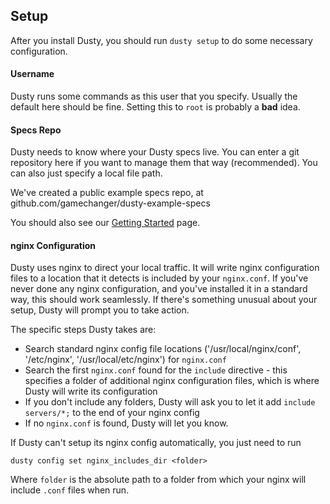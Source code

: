 ## Setup

After you install Dusty, you should run `dusty setup` to do some
necessary configuration.

#### Username

Dusty runs some commands as this user that you specify.  Usually the default
here should be fine. Setting this to `root` is probably a **bad** idea.

#### Specs Repo

Dusty needs to know where your Dusty specs live.  You can enter a git
repository here if you want to manage them that way (recommended).  You
can also just specify a local file path.

We've created a public example specs repo, at github.com/gamechanger/dusty-example-specs

You should also see our [Getting Started](http://dusty.readthedocs.org/en/latest/getting-started/) page.

#### nginx Configuration

Dusty uses nginx to direct your local traffic.  It will write nginx configuration
files to a location that it detects is included by your `nginx.conf`.  If you've
never done any nginx configuration, and you've installed it in a standard way,
this should work seamlessly.  If there's something unusual about your setup,
Dusty will prompt you to take action.

The specific steps Dusty takes are:

* Search standard nginx config file locations ('/usr/local/nginx/conf', '/etc/nginx', '/usr/local/etc/nginx') for `nginx.conf`
* Search the first `nginx.conf` found for the `include` directive - this specifies a folder of additional nginx configuration files, which is where Dusty will write its configuration
* If you don't include any folders, Dusty will ask you to let it add `include servers/*;` to the end of your nginx config
* If no `nginx.conf` is found, Dusty will let you know.

If Dusty can't setup its nginx config automatically, you just need to run

```dusty config set nginx_includes_dir <folder>```

Where `folder` is the absolute path to a folder from which your nginx will include `.conf`
files when run.

